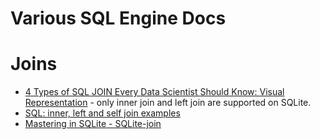# Various SQL Engine Docs



# Joins
- [4 Types of SQL JOIN Every Data Scientist Should Know: Visual Representation](https://medium.com/p/4a1d119c00ad) - only inner join and left join are supported on SQLite.
- [SQL: inner, left and self join examples](https://medium.com/@kpatronas/sql-inner-left-and-self-join-examples-6d16d6e3b10)
- [Mastering in SQLite - SQLite-join](https://medium.com/ivymobility-developers/mastering-in-sqlite-join-7b5ba2dda4c3)
